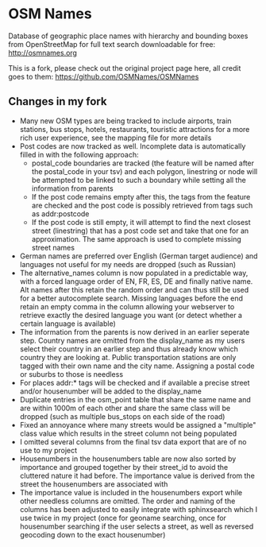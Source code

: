 # OSM Names
Database of geographic place names with hierarchy and bounding boxes from
OpenStreetMap for full text search downloadable for free: http://osmnames.org

This is a fork, please check out the original project page here, all credit goes to them: https://github.com/OSMNames/OSMNames

## Changes in my fork

- Many new OSM types are being tracked to include airports, train stations, bus stops, hotels, restaurants, touristic attractions for a more rich user experience, see the mapping file for more details
- Post codes are now tracked as well. Incomplete data is automatically filled in with the following approach:
  - postal_code boundaries are tracked (the feature will be named after the postal_code in your tsv) and each polygon, linestring or node will be attempted to be linked to such a boundary while setting all the information from parents
  - If the post code remains empty after this, the tags from the feature are checked and the post code is possibly retrieved from tags such as addr:postcode
  - If the post code is still empty, it will attempt to find the next closest street (linestring) that has a post code set and take that one for an approximation. The same approach is used to complete missing street names
- German names are preferred over English (German target audience) and languages not useful for my needs are dropped (such as Russian)
- The alternative_names column is now populated in a predictable way, with a forced language order of EN, FR, ES, DE and finally native name. Alt names after this retain the random order and can thus still be used for a better autocomplete search. Missing languages before the end retain an empty comma in the column allowing your webserver to retrieve exactly the desired language you want (or detect whether a certain language is available)
- The information from the parents is now derived in an earlier seperate step. Country names are omitted from the display_name as my users select their country in an earlier step and thus already know which country they are looking at. Public transportation stations are only tagged with their own name and the city name. Assigning a postal code or suburbs to those is needless
- For places addr:* tags will be checked and if available a precise street and/or housenumber will be added to the display_name
- Duplicate entries in the osm_point table that share the same name and are within 1000m of each other and share the same class will be dropped (such as multiple bus_stops on each side of the road)
- Fixed an annoyance where many streets would be assigned a "multiple" class value which results in the street column not being populated
- I omitted several columns from the final tsv data export that are of no use to my project
- Housenumbers in the housenumbers table are now also sorted by importance and grouped together by their street_id to avoid the cluttered nature it had before. The importance value is derived from the street the housenumbers are associated with
- The importance value is included in the housenumbers export while other needless columns are omitted. The order and naming of the columns has been adjusted to easily integrate with sphinxsearch which I use twice in my project (once for geoname searching, once for housenumber searching if the user selects a street, as well as reversed geocoding down to the exact housenumber)
